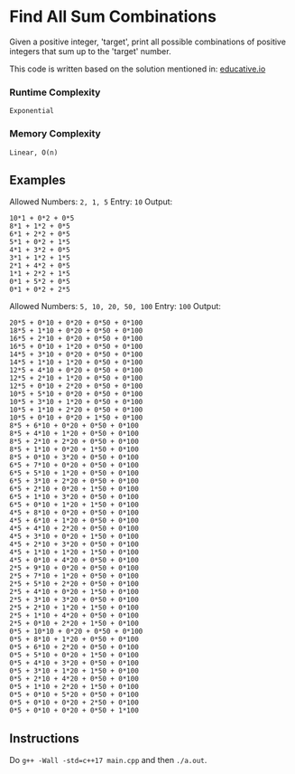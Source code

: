 # Find All Sum Combinations
Given a positive integer, 'target', print all possible combinations of positive integers that sum up to the 'target' number.

This code is written based on the solution mentioned in: [educative.io](https://www.educative.io/m/find-all-sum-combinations)


### Runtime Complexity
`Exponential`

### Memory Complexity
`Linear, O(n)`

## Examples
Allowed Numbers: `2, 1, 5`
Entry: `10` 
Output: 
```
10*1 + 0*2 + 0*5 
8*1 + 1*2 + 0*5 
6*1 + 2*2 + 0*5 
5*1 + 0*2 + 1*5 
4*1 + 3*2 + 0*5 
3*1 + 1*2 + 1*5 
2*1 + 4*2 + 0*5 
1*1 + 2*2 + 1*5 
0*1 + 5*2 + 0*5 
0*1 + 0*2 + 2*5 
```

Allowed Numbers: `5, 10, 20, 50, 100`
Entry: `100` 
Output: 
```
20*5 + 0*10 + 0*20 + 0*50 + 0*100 
18*5 + 1*10 + 0*20 + 0*50 + 0*100 
16*5 + 2*10 + 0*20 + 0*50 + 0*100 
16*5 + 0*10 + 1*20 + 0*50 + 0*100 
14*5 + 3*10 + 0*20 + 0*50 + 0*100 
14*5 + 1*10 + 1*20 + 0*50 + 0*100 
12*5 + 4*10 + 0*20 + 0*50 + 0*100 
12*5 + 2*10 + 1*20 + 0*50 + 0*100 
12*5 + 0*10 + 2*20 + 0*50 + 0*100 
10*5 + 5*10 + 0*20 + 0*50 + 0*100 
10*5 + 3*10 + 1*20 + 0*50 + 0*100 
10*5 + 1*10 + 2*20 + 0*50 + 0*100 
10*5 + 0*10 + 0*20 + 1*50 + 0*100 
8*5 + 6*10 + 0*20 + 0*50 + 0*100 
8*5 + 4*10 + 1*20 + 0*50 + 0*100 
8*5 + 2*10 + 2*20 + 0*50 + 0*100 
8*5 + 1*10 + 0*20 + 1*50 + 0*100 
8*5 + 0*10 + 3*20 + 0*50 + 0*100 
6*5 + 7*10 + 0*20 + 0*50 + 0*100 
6*5 + 5*10 + 1*20 + 0*50 + 0*100 
6*5 + 3*10 + 2*20 + 0*50 + 0*100 
6*5 + 2*10 + 0*20 + 1*50 + 0*100 
6*5 + 1*10 + 3*20 + 0*50 + 0*100 
6*5 + 0*10 + 1*20 + 1*50 + 0*100 
4*5 + 8*10 + 0*20 + 0*50 + 0*100 
4*5 + 6*10 + 1*20 + 0*50 + 0*100 
4*5 + 4*10 + 2*20 + 0*50 + 0*100 
4*5 + 3*10 + 0*20 + 1*50 + 0*100 
4*5 + 2*10 + 3*20 + 0*50 + 0*100 
4*5 + 1*10 + 1*20 + 1*50 + 0*100 
4*5 + 0*10 + 4*20 + 0*50 + 0*100 
2*5 + 9*10 + 0*20 + 0*50 + 0*100 
2*5 + 7*10 + 1*20 + 0*50 + 0*100 
2*5 + 5*10 + 2*20 + 0*50 + 0*100 
2*5 + 4*10 + 0*20 + 1*50 + 0*100 
2*5 + 3*10 + 3*20 + 0*50 + 0*100 
2*5 + 2*10 + 1*20 + 1*50 + 0*100 
2*5 + 1*10 + 4*20 + 0*50 + 0*100 
2*5 + 0*10 + 2*20 + 1*50 + 0*100 
0*5 + 10*10 + 0*20 + 0*50 + 0*100 
0*5 + 8*10 + 1*20 + 0*50 + 0*100 
0*5 + 6*10 + 2*20 + 0*50 + 0*100 
0*5 + 5*10 + 0*20 + 1*50 + 0*100 
0*5 + 4*10 + 3*20 + 0*50 + 0*100 
0*5 + 3*10 + 1*20 + 1*50 + 0*100 
0*5 + 2*10 + 4*20 + 0*50 + 0*100 
0*5 + 1*10 + 2*20 + 1*50 + 0*100 
0*5 + 0*10 + 5*20 + 0*50 + 0*100 
0*5 + 0*10 + 0*20 + 2*50 + 0*100 
0*5 + 0*10 + 0*20 + 0*50 + 1*100 
```

## Instructions
Do `g++ -Wall -std=c++17 main.cpp` and then `./a.out`.


